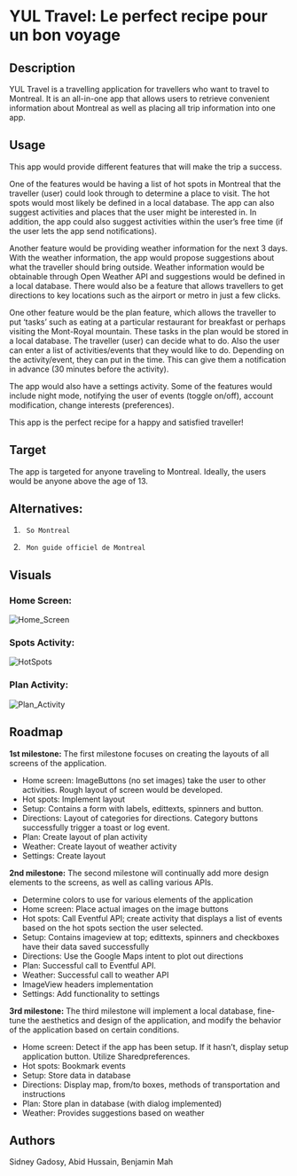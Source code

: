 # YUL Travel: Le perfect recipe pour un bon voyage

## Description
YUL Travel is a travelling application for travellers who want to travel to 
Montreal. It is an all-in-one app that allows users to retrieve convenient 
information about Montreal as well as placing all trip information into one app.

## Usage
This app would provide different features that will make the trip a success. 

One of the features would be having a list of hot spots in Montreal that the 
traveller (user) could look through to determine a place to visit. The hot spots
would most likely be defined in a local database. The app can also suggest 
activities and places that the user might be interested in. In addition, the app 
could also suggest activities within the user’s free time (if the user lets the 
app send notifications).

Another feature would be providing weather information for the next 3 days. With
the weather information, the app would propose suggestions about what the 
traveller should bring outside. Weather information would be obtainable through 
Open Weather API and suggestions would be defined in a local database.
There would also be a feature that allows travellers to get directions to key 
locations such as the airport or metro in just a few clicks.

One other feature would be the plan feature, which allows the traveller to put 
‘tasks’ such as eating at a particular restaurant for breakfast or perhaps 
visiting the Mont-Royal mountain. These tasks in the plan would be stored in a 
local database. The traveller (user) can decide what to do. Also the user can 
enter a list of activities/events that they would like to do. Depending on the 
activity/event, they can put in the time. This can give them a notification in 
advance (30 minutes before the activity).

The app would also have a settings activity. Some of the features would include 
night mode, notifying the user of events (toggle on/off), account modification, 
change interests (preferences).

This app is the perfect recipe for a happy and satisfied traveller!

## Target
The app is targeted for anyone traveling to Montreal. Ideally, the users would 
be anyone above the age of 13.

## Alternatives:
1.  	So Montreal
2.  	Mon guide officiel de Montreal

## Visuals
### Home Screen:
![Home_Screen](/uploads/6cc507dd07f5a63a1a1a0d40be46c20f/Home_Screen.PNG)
### Spots Activity:
![HotSpots](/uploads/bcc66a80ddf1dfee7488334352c0955b/HotSpots.PNG)
### Plan Activity:
![Plan_Activity](/uploads/ec9de3fc003f2ea3e07bbaccee84fae4/Plan_Activity.PNG)

## Roadmap
**1st milestone:** The first milestone focuses on creating the layouts of all
screens of the application.
* Home screen: ImageButtons (no set images) take the user to other activities.
Rough layout of screen would be developed.
* Hot spots: Implement layout
* Setup: Contains a form with labels, edittexts, spinners and button.
* Directions: Layout of categories for directions. Category buttons successfully
trigger a toast or log event.
* Plan: Create layout of plan activity
* Weather: Create layout of weather activity
* Settings: Create layout

**2nd milestone:** The second milestone will continually add more design
elements to the screens, as well as calling various APIs.
* Determine colors to use for various elements of the application
* Home screen: Place actual images on the image buttons
* Hot spots: Call Eventful API; create activity that displays a list of events
based on the hot spots section the user selected.
* Setup: Contains imageview at top; edittexts, spinners and checkboxes have 
their data saved successfully
* Directions: Use the Google Maps intent to plot out directions
* Plan: Successful call to Eventful API.
* Weather: Successful call to weather API
* ImageView headers implementation
* Settings: Add functionality to settings

**3rd milestone:** The third milestone will implement a local database,
fine-tune the aesthetics and design of the application, and modify the
behavior of the application based on certain conditions.
* Home screen: Detect if the app has been setup. If it hasn’t, display setup 
application button. Utilize Sharedpreferences.
* Hot spots: Bookmark events
* Setup: Store data in database
* Directions: Display map, from/to boxes, methods of transportation and 
instructions
* Plan: Store plan in database (with dialog implemented)
* Weather: Provides suggestions based on weather

## Authors
Sidney Gadosy, Abid Hussain, Benjamin Mah 
